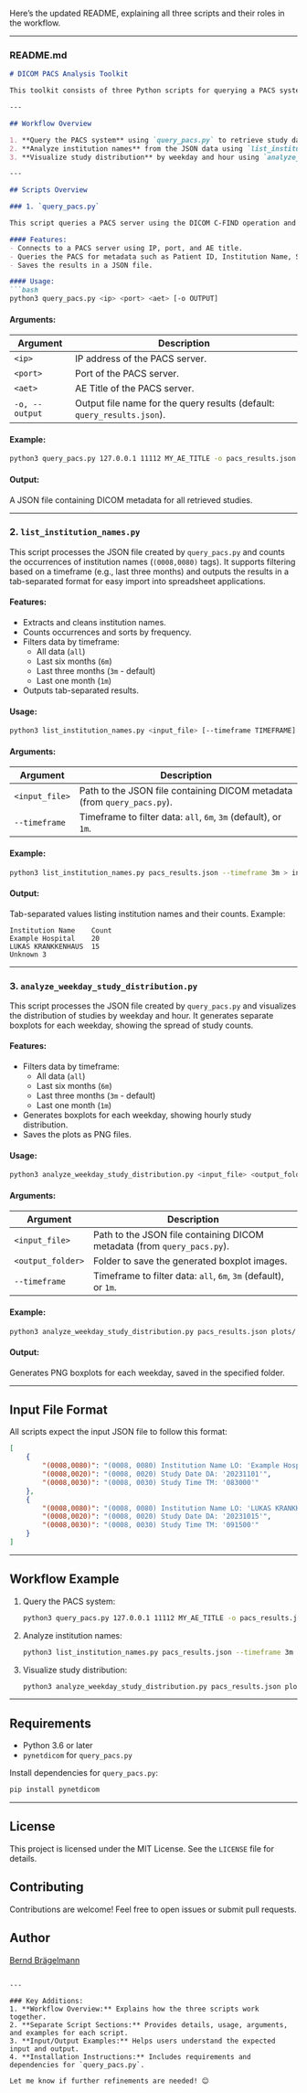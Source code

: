 Here’s the updated README, explaining all three scripts and their roles in the workflow.

---

### README.md

```markdown
# DICOM PACS Analysis Toolkit

This toolkit consists of three Python scripts for querying a PACS system, analyzing institution names, and visualizing study distributions by weekday and hour. These tools are designed to work together, allowing you to process DICOM metadata and extract meaningful insights.

---

## Workflow Overview

1. **Query the PACS system** using `query_pacs.py` to retrieve study data in JSON format.
2. **Analyze institution names** from the JSON data using `list_institution_names.py`.
3. **Visualize study distribution** by weekday and hour using `analyze_weekday_study_distribution.py`.

---

## Scripts Overview

### 1. `query_pacs.py`

This script queries a PACS server using the DICOM C-FIND operation and retrieves metadata for studies. The retrieved data is saved in a JSON file, which can be analyzed by the subsequent scripts.

#### Features:
- Connects to a PACS server using IP, port, and AE title.
- Queries the PACS for metadata such as Patient ID, Institution Name, Study Date, and Modality.
- Saves the results in a JSON file.

#### Usage:
```bash
python3 query_pacs.py <ip> <port> <aet> [-o OUTPUT]
```

#### Arguments:
| Argument        | Description                                                                                       |
|------------------|---------------------------------------------------------------------------------------------------|
| `<ip>`           | IP address of the PACS server.                                                                   |
| `<port>`         | Port of the PACS server.                                                                         |
| `<aet>`          | AE Title of the PACS server.                                                                     |
| `-o, --output`   | Output file name for the query results (default: `query_results.json`).                           |

#### Example:
```bash
python3 query_pacs.py 127.0.0.1 11112 MY_AE_TITLE -o pacs_results.json
```

#### Output:
A JSON file containing DICOM metadata for all retrieved studies.

---

### 2. `list_institution_names.py`

This script processes the JSON file created by `query_pacs.py` and counts the occurrences of institution names (`(0008,0080)` tags). It supports filtering based on a timeframe (e.g., last three months) and outputs the results in a tab-separated format for easy import into spreadsheet applications.

#### Features:
- Extracts and cleans institution names.
- Counts occurrences and sorts by frequency.
- Filters data by timeframe:
  - All data (`all`)
  - Last six months (`6m`)
  - Last three months (`3m` - default)
  - Last one month (`1m`)
- Outputs tab-separated results.

#### Usage:
```bash
python3 list_institution_names.py <input_file> [--timeframe TIMEFRAME]
```

#### Arguments:
| Argument          | Description                                                                                     |
|--------------------|-------------------------------------------------------------------------------------------------|
| `<input_file>`     | Path to the JSON file containing DICOM metadata (from `query_pacs.py`).                         |
| `--timeframe`      | Timeframe to filter data: `all`, `6m`, `3m` (default), or `1m`.                                 |

#### Example:
```bash
python3 list_institution_names.py pacs_results.json --timeframe 3m > institutions.tsv
```

#### Output:
Tab-separated values listing institution names and their counts. Example:
```
Institution Name	Count
Example Hospital	20
LUKAS KRANKKENHAUS	15
Unknown	3
```

---

### 3. `analyze_weekday_study_distribution.py`

This script processes the JSON file created by `query_pacs.py` and visualizes the distribution of studies by weekday and hour. It generates separate boxplots for each weekday, showing the spread of study counts.

#### Features:
- Filters data by timeframe:
  - All data (`all`)
  - Last six months (`6m`)
  - Last three months (`3m` - default)
  - Last one month (`1m`)
- Generates boxplots for each weekday, showing hourly study distribution.
- Saves the plots as PNG files.

#### Usage:
```bash
python3 analyze_weekday_study_distribution.py <input_file> <output_folder> [--timeframe TIMEFRAME]
```

#### Arguments:
| Argument          | Description                                                                                     |
|--------------------|-------------------------------------------------------------------------------------------------|
| `<input_file>`     | Path to the JSON file containing DICOM metadata (from `query_pacs.py`).                         |
| `<output_folder>`  | Folder to save the generated boxplot images.                                                    |
| `--timeframe`      | Timeframe to filter data: `all`, `6m`, `3m` (default), or `1m`.                                 |

#### Example:
```bash
python3 analyze_weekday_study_distribution.py pacs_results.json plots/ --timeframe 3m
```

#### Output:
Generates PNG boxplots for each weekday, saved in the specified folder.

---

## Input File Format

All scripts expect the input JSON file to follow this format:
```json
[
    {
        "(0008,0080)": "(0008, 0080) Institution Name LO: 'Example Hospital'",
        "(0008,0020)": "(0008, 0020) Study Date DA: '20231101'",
        "(0008,0030)": "(0008, 0030) Study Time TM: '083000'"
    },
    {
        "(0008,0080)": "(0008, 0080) Institution Name LO: 'LUKAS KRANKKENHAUS'",
        "(0008,0020)": "(0008, 0020) Study Date DA: '20231015'",
        "(0008,0030)": "(0008, 0030) Study Time TM: '091500'"
    }
]
```

---

## Workflow Example

1. Query the PACS system:
   ```bash
   python3 query_pacs.py 127.0.0.1 11112 MY_AE_TITLE -o pacs_results.json
   ```

2. Analyze institution names:
   ```bash
   python3 list_institution_names.py pacs_results.json --timeframe 3m > institutions.tsv
   ```

3. Visualize study distribution:
   ```bash
   python3 analyze_weekday_study_distribution.py pacs_results.json plots/ --timeframe 3m
   ```

---

## Requirements

- Python 3.6 or later
- `pynetdicom` for `query_pacs.py`

Install dependencies for `query_pacs.py`:
```bash
pip install pynetdicom
```

---

## License

This project is licensed under the MIT License. See the `LICENSE` file for details.

## Contributing

Contributions are welcome! Feel free to open issues or submit pull requests.

## Author

[Bernd Brägelmann](https://berndbraegelmann.de/)
```

---

### Key Additions:
1. **Workflow Overview:** Explains how the three scripts work together.
2. **Separate Script Sections:** Provides details, usage, arguments, and examples for each script.
3. **Input/Output Examples:** Helps users understand the expected input and output.
4. **Installation Instructions:** Includes requirements and dependencies for `query_pacs.py`.

Let me know if further refinements are needed! 😊
